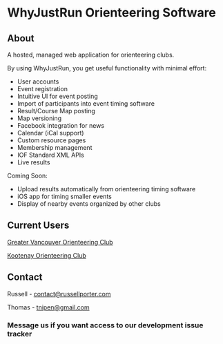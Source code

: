 # WhyJustRun Orienteering Software

## About

A hosted, managed web application for orienteering clubs.

By using WhyJustRun, you get useful functionality with minimal effort:

- User accounts
- Event registration
- Intuitive UI for event posting
- Import of participants into event timing software
- Result/Course Map posting
- Map versioning
- Facebook integration for news
- Calendar (iCal support)
- Custom resource pages
- Membership management
- IOF Standard XML APIs
- Live results

Coming Soon:

- Upload results automatically from orienteering timing software
- iOS app for timing smaller events
- Display of nearby events organized by other clubs

## Current Users

[Greater Vancouver Orienteering Club](http://gvoc.whyjustrun.ca/)

[Kootenay Orienteering Club](http://kootenayorienteering.com/)

## Contact

Russell - contact@russellporter.com

Thomas - tnipen@gmail.com

### Message us if you want access to our development issue tracker